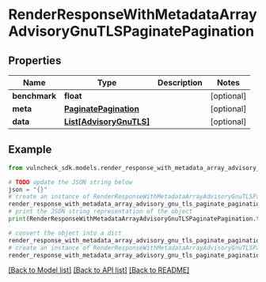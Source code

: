 # RenderResponseWithMetadataArrayAdvisoryGnuTLSPaginatePagination


## Properties

Name | Type | Description | Notes
------------ | ------------- | ------------- | -------------
**benchmark** | **float** |  | [optional] 
**meta** | [**PaginatePagination**](PaginatePagination.md) |  | [optional] 
**data** | [**List[AdvisoryGnuTLS]**](AdvisoryGnuTLS.md) |  | [optional] 

## Example

```python
from vulncheck_sdk.models.render_response_with_metadata_array_advisory_gnu_tls_paginate_pagination import RenderResponseWithMetadataArrayAdvisoryGnuTLSPaginatePagination

# TODO update the JSON string below
json = "{}"
# create an instance of RenderResponseWithMetadataArrayAdvisoryGnuTLSPaginatePagination from a JSON string
render_response_with_metadata_array_advisory_gnu_tls_paginate_pagination_instance = RenderResponseWithMetadataArrayAdvisoryGnuTLSPaginatePagination.from_json(json)
# print the JSON string representation of the object
print(RenderResponseWithMetadataArrayAdvisoryGnuTLSPaginatePagination.to_json())

# convert the object into a dict
render_response_with_metadata_array_advisory_gnu_tls_paginate_pagination_dict = render_response_with_metadata_array_advisory_gnu_tls_paginate_pagination_instance.to_dict()
# create an instance of RenderResponseWithMetadataArrayAdvisoryGnuTLSPaginatePagination from a dict
render_response_with_metadata_array_advisory_gnu_tls_paginate_pagination_from_dict = RenderResponseWithMetadataArrayAdvisoryGnuTLSPaginatePagination.from_dict(render_response_with_metadata_array_advisory_gnu_tls_paginate_pagination_dict)
```
[[Back to Model list]](../README.md#documentation-for-models) [[Back to API list]](../README.md#documentation-for-api-endpoints) [[Back to README]](../README.md)


